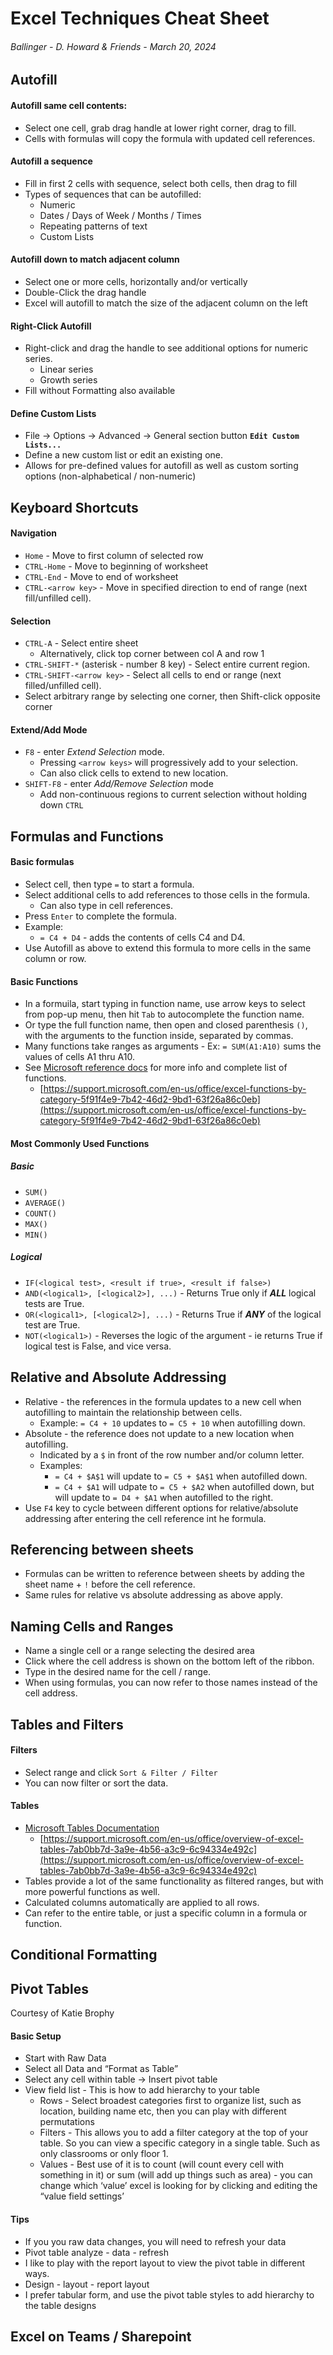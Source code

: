 # Excel Techniques Cheat Sheet
###### Ballinger - D. Howard & Friends - March 20, 2024

## Autofill

#### Autofill same cell contents:
 - Select one cell, grab drag handle at lower right corner, drag to fill.
 - Cells with formulas will copy the formula with updated cell references.

#### Autofill a sequence
 - Fill in first 2 cells with sequence, select both cells, then drag to fill
 - Types of sequences that can be autofilled:
   - Numeric
   - Dates / Days of Week / Months / Times
   - Repeating patterns of text
   - Custom Lists

#### Autofill down to match adjacent column
 - Select one or more cells, horizontally and/or vertically
 - Double-Click the drag handle
 - Excel will autofill to match the size of the adjacent column on the left

#### Right-Click Autofill
 - Right-click and drag the handle to see additional options for numeric series.
   - Linear series
   - Growth series
 - Fill without Formatting also available

#### Define Custom Lists
 - File -> Options -> Advanced -> General section button **`Edit Custom Lists...`**
 - Define a new custom list or edit an existing one.
 - Allows for pre-defined values for autofill as well as custom sorting options (non-alphabetical / non-numeric)

## Keyboard Shortcuts

#### Navigation
 - `Home` - Move to first column of selected row
 - `CTRL-Home` - Move to beginning of worksheet
 - `CTRL-End` - Move to end of worksheet
 - `CTRL-<arrow key>` - Move in specified direction to end of range (next fill/unfilled cell).

#### Selection
 - `CTRL-A` - Select entire sheet
   - Alternatively, click top corner between col A and row 1
 - `CTRL-SHIFT-*` (asterisk - number 8 key) - Select entire current region.
 - `CTRL-SHIFT-<arrow key>` - Select all cells to end or range (next filled/unfilled cell).
 - Select arbitrary range by selecting one corner, then Shift-click opposite corner

#### Extend/Add Mode
 - `F8` -  enter *Extend Selection* mode.
   - Pressing `<arrow keys>` will progressively add to your selection.
   - Can also click cells to extend to new location.
 - `SHIFT-F8` - enter *Add/Remove Selection* mode
   - Add non-continuous regions to current selection without holding down `CTRL`

## Formulas and Functions

#### Basic formulas
 - Select cell, then type `=` to start a formula. 
 - Select additional cells to add references to those cells in the formula.
   - Can also type in cell references.
 - Press `Enter` to complete the formula.
 - Example: 
   - `= C4 + D4` - adds the contents of cells C4 and D4.
 - Use Autofill as above to extend this formula to more cells in the same column or row.

#### Basic Functions
 - In a formuila, start typing in function name, use arrow keys to select from pop-up menu, then hit `Tab` to autocomplete the function name.
 - Or type the full function name, then open and closed parenthesis `()`, with the arguments to the function inside, separated by commas.
 - Many functions take ranges as arguments - Ex: `= SUM(A1:A10)` sums the values of cells A1 thru A10.
 - See [Microsoft reference docs](https://support.microsoft.com/en-us/office/excel-functions-by-category-5f91f4e9-7b42-46d2-9bd1-63f26a86c0eb) for more info and complete list of functions. 
    - [https://support.microsoft.com/en-us/office/excel-functions-by-category-5f91f4e9-7b42-46d2-9bd1-63f26a86c0eb](https://support.microsoft.com/en-us/office/excel-functions-by-category-5f91f4e9-7b42-46d2-9bd1-63f26a86c0eb)

#### Most Commonly Used Functions
##### Basic
 - `SUM()`
 - `AVERAGE()`
 - `COUNT()`
 - `MAX()`
 - `MIN()`
##### Logical
 - `IF(<logical test>, <result if true>, <result if false>)`
 - `AND(<logical1>, [<logical2>], ...)` - Returns True only if ***ALL*** logical tests are True.
 - `OR(<logical1>, [<logical2>], ...)` - Returns True if ***ANY*** of the logical test are True.
 - `NOT(<logical1>)` - Reverses the logic of the argument - ie returns True if logical test is False, and vice versa.


## Relative and Absolute Addressing
 - Relative - the references in the formula updates to a new cell when autofilling to maintain the relationship between cells.
   - Example: `= C4 + 10` updates to `= C5 + 10` when autofilling down.
 - Absolute - the reference does not update to a new location when autofilling.
   - Indicated by a `$` in front of the row number and/or column letter.
   - Examples: 
     - `= C4 + $A$1` will update to `= C5 + $A$1` when autofilled down.
     - `= C4 + $A1` will udpate to `= C5 + $A2` when autofilled down, but will update to `= D4 + $A1` when autofilled to the right.
 - Use `F4` key to cycle between different options for relative/absolute addressing after entering the cell reference int he formula.

## Referencing between sheets
 - Formulas can be written to reference between sheets by adding the sheet name + `!` before the cell reference.
 - Same rules for relative vs absolute addressing as above apply.

## Naming Cells and Ranges
 - Name a single cell or a range selecting the desired area
 - Click where the cell address is shown on the bottom left of the ribbon.
 - Type in the desired name for the cell / range.
 - When using formulas, you can now refer to those names instead of the cell address.

## Tables and Filters
#### Filters
 - Select range and click `Sort & Filter / Filter`
 - You can now filter or sort the data. 

 #### Tables
 - [Microsoft Tables Documentation](https://support.microsoft.com/en-us/office/overview-of-excel-tables-7ab0bb7d-3a9e-4b56-a3c9-6c94334e492c)
   - [https://support.microsoft.com/en-us/office/overview-of-excel-tables-7ab0bb7d-3a9e-4b56-a3c9-6c94334e492c](https://support.microsoft.com/en-us/office/overview-of-excel-tables-7ab0bb7d-3a9e-4b56-a3c9-6c94334e492c)
 - Tables provide a lot of the same functionality as filtered ranges, but with more powerful functions as well.
 - Calculated columns automatically are applied to all rows.
 - Can refer to the entire table, or just a specific column in a formula or function.

## Conditional Formatting

## Pivot Tables
Courtesy  of Katie Brophy
#### Basic Setup
 - Start with Raw Data
 - Select all Data and “Format as Table”
 - Select any cell within table -> Insert pivot table
 - View field list - This is how to add hierarchy to your table
   - Rows - Select broadest categories first to organize list, such as location, building name etc, then you can play with different permutations
   - Filters - This allows you to add a filter category at the top of your table. So you can view a specific category in a single table. Such as only classrooms or only floor 1.
   - Values - Best use of it is to count (will count every cell with something in it) or sum (will add up things such as area) - you can change which ‘value’ excel is looking for by clicking and editing the “value field settings’
#### Tips
 - If you you raw data changes, you will need to refresh your data
 - Pivot table analyze - data - refresh
 - I like to play with the report layout to view the pivot table in different ways.
 - Design - layout - report layout
 - I prefer tabular form, and use the pivot table styles to add hierarchy to the table designs

## Excel on Teams / Sharepoint